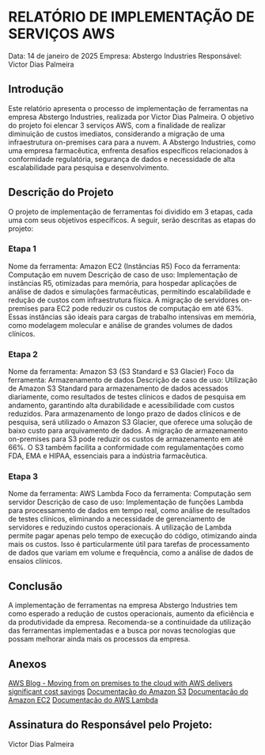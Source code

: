 # RELATÓRIO DE IMPLEMENTAÇÃO DE SERVIÇOS AWS
Data: 14 de janeiro de 2025
Empresa: Abstergo Industries
Responsável: Victor Dias Palmeira

## Introdução
Este relatório apresenta o processo de implementação de ferramentas na empresa Abstergo Industries, realizada por Victor Dias Palmeira. O objetivo do projeto foi elencar 3 serviços AWS, com a finalidade de realizar diminuição de custos imediatos, considerando a migração de uma infraestrutura on-premises cara para a nuvem. A Abstergo Industries, como uma empresa farmacêutica, enfrenta desafios específicos relacionados à conformidade regulatória, segurança de dados e necessidade de alta escalabilidade para pesquisa e desenvolvimento.

## Descrição do Projeto
O projeto de implementação de ferramentas foi dividido em 3 etapas, cada uma com seus objetivos específicos. A seguir, serão descritas as etapas do projeto:

### Etapa 1
Nome da ferramenta: Amazon EC2 (Instâncias R5)
Foco da ferramenta: Computação em nuvem
Descrição de caso de uso: Implementação de instâncias R5, otimizadas para memória, para hospedar aplicações de análise de dados e simulações farmacêuticas, permitindo escalabilidade e redução de custos com infraestrutura física. A migração de servidores on-premises para EC2 pode reduzir os custos de computação em até 63%. Essas instâncias são ideais para cargas de trabalho intensivas em memória, como modelagem molecular e análise de grandes volumes de dados clínicos.
### Etapa 2
Nome da ferramenta: Amazon S3 (S3 Standard e S3 Glacier)
Foco da ferramenta: Armazenamento de dados
Descrição de caso de uso: Utilização de Amazon S3 Standard para armazenamento de dados acessados diariamente, como resultados de testes clínicos e dados de pesquisa em andamento, garantindo alta durabilidade e acessibilidade com custos reduzidos. Para armazenamento de longo prazo de dados clínicos e de pesquisa, será utilizado o Amazon S3 Glacier, que oferece uma solução de baixo custo para arquivamento de dados. A migração de armazenamento on-premises para S3 pode reduzir os custos de armazenamento em até 66%. O S3 também facilita a conformidade com regulamentações como FDA, EMA e HIPAA, essenciais para a indústria farmacêutica.
### Etapa 3
Nome da ferramenta: AWS Lambda
Foco da ferramenta: Computação sem servidor
Descrição de caso de uso: Implementação de funções Lambda para processamento de dados em tempo real, como análise de resultados de testes clínicos, eliminando a necessidade de gerenciamento de servidores e reduzindo custos operacionais. A utilização de Lambda permite pagar apenas pelo tempo de execução do código, otimizando ainda mais os custos. Isso é particularmente útil para tarefas de processamento de dados que variam em volume e frequência, como a análise de dados de ensaios clínicos.

## Conclusão
A implementação de ferramentas na empresa Abstergo Industries tem como esperado a redução de custos operacionais, aumento da eficiência e da produtividade da empresa. Recomenda-se a continuidade da utilização das ferramentas implementadas e a busca por novas tecnologias que possam melhorar ainda mais os processos da empresa.

## Anexos
[AWS Blog - Moving from on premises to the cloud with AWS delivers significant cost savings](#https://aws.amazon.com/pt/blogs/aws-insights/moving-from-on-premises-to-the-cloud-with-aws-delivers-significant-cost-savings-report-finds/)
[Documentação do Amazon S3](#https://docs.aws.amazon.com/pt_br/s3/?id=docs_gateway)
[Documentação do Amazon EC2](#https://docs.aws.amazon.com/pt_br/AWSEC2/latest/UserGuide/concepts.html)
[Documentação do AWS Lambda](#https://docs.aws.amazon.com/pt_br/lambda/)

## Assinatura do Responsável pelo Projeto:
Victor Dias Palmeira
